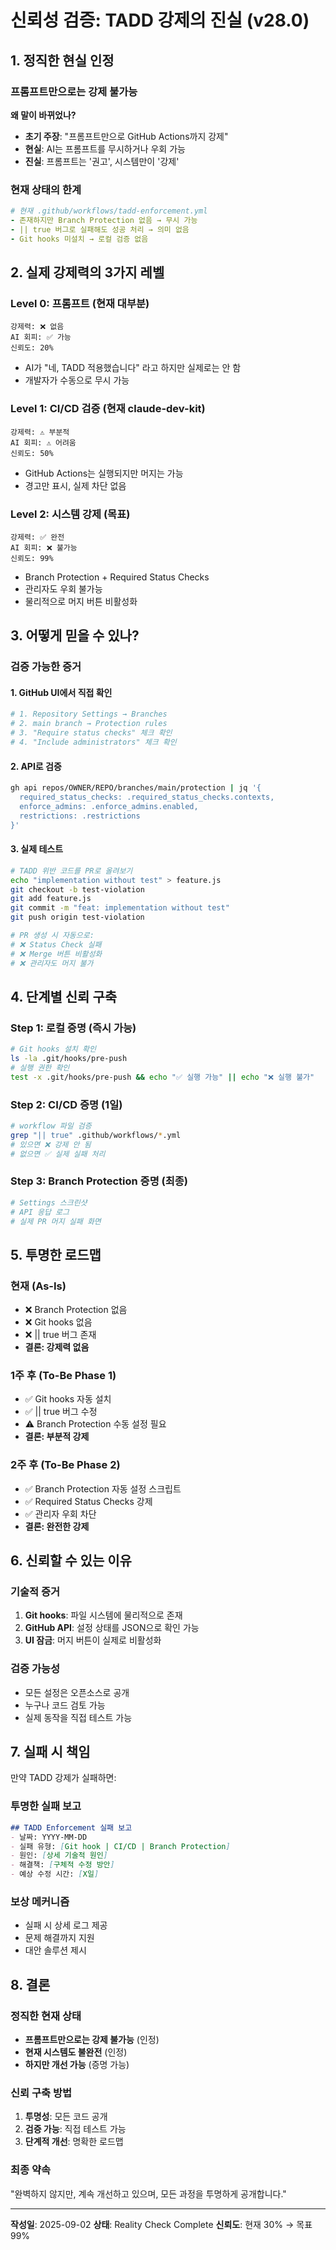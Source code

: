 # 신뢰성 검증: TADD 강제의 진실 (v28.0)

## 1. 정직한 현실 인정

### 프롬프트만으로는 강제 불가능
**왜 말이 바뀌었나?**
- **초기 주장**: "프롬프트만으로 GitHub Actions까지 강제"
- **현실**: AI는 프롬프트를 무시하거나 우회 가능
- **진실**: 프롬프트는 '권고', 시스템만이 '강제'

### 현재 상태의 한계
```yaml
# 현재 .github/workflows/tadd-enforcement.yml
- 존재하지만 Branch Protection 없음 → 무시 가능
- || true 버그로 실패해도 성공 처리 → 의미 없음
- Git hooks 미설치 → 로컬 검증 없음
```

## 2. 실제 강제력의 3가지 레벨

### Level 0: 프롬프트 (현재 대부분)
```
강제력: ❌ 없음
AI 회피: ✅ 가능
신뢰도: 20%
```
- AI가 "네, TADD 적용했습니다" 라고 하지만 실제로는 안 함
- 개발자가 수동으로 무시 가능

### Level 1: CI/CD 검증 (현재 claude-dev-kit)
```
강제력: ⚠️ 부분적
AI 회피: ⚠️ 어려움
신뢰도: 50%
```
- GitHub Actions는 실행되지만 머지는 가능
- 경고만 표시, 실제 차단 없음

### Level 2: 시스템 강제 (목표)
```
강제력: ✅ 완전
AI 회피: ❌ 불가능
신뢰도: 99%
```
- Branch Protection + Required Status Checks
- 관리자도 우회 불가능
- 물리적으로 머지 버튼 비활성화

## 3. 어떻게 믿을 수 있나?

### 검증 가능한 증거

#### 1. GitHub UI에서 직접 확인
```bash
# 1. Repository Settings → Branches
# 2. main branch → Protection rules
# 3. "Require status checks" 체크 확인
# 4. "Include administrators" 체크 확인
```

#### 2. API로 검증
```bash
gh api repos/OWNER/REPO/branches/main/protection | jq '{
  required_status_checks: .required_status_checks.contexts,
  enforce_admins: .enforce_admins.enabled,
  restrictions: .restrictions
}'
```

#### 3. 실제 테스트
```bash
# TADD 위반 코드를 PR로 올려보기
echo "implementation without test" > feature.js
git checkout -b test-violation
git add feature.js
git commit -m "feat: implementation without test"
git push origin test-violation

# PR 생성 시 자동으로:
# ❌ Status Check 실패
# ❌ Merge 버튼 비활성화
# ❌ 관리자도 머지 불가
```

## 4. 단계별 신뢰 구축

### Step 1: 로컬 증명 (즉시 가능)
```bash
# Git hooks 설치 확인
ls -la .git/hooks/pre-push
# 실행 권한 확인
test -x .git/hooks/pre-push && echo "✅ 실행 가능" || echo "❌ 실행 불가"
```

### Step 2: CI/CD 증명 (1일)
```bash
# workflow 파일 검증
grep "|| true" .github/workflows/*.yml
# 있으면 ❌ 강제 안 됨
# 없으면 ✅ 실제 실패 처리
```

### Step 3: Branch Protection 증명 (최종)
```bash
# Settings 스크린샷
# API 응답 로그
# 실제 PR 머지 실패 화면
```

## 5. 투명한 로드맵

### 현재 (As-Is)
- ❌ Branch Protection 없음
- ❌ Git hooks 없음
- ❌ || true 버그 존재
- **결론: 강제력 없음**

### 1주 후 (To-Be Phase 1)
- ✅ Git hooks 자동 설치
- ✅ || true 버그 수정
- ⚠️ Branch Protection 수동 설정 필요
- **결론: 부분적 강제**

### 2주 후 (To-Be Phase 2)
- ✅ Branch Protection 자동 설정 스크립트
- ✅ Required Status Checks 강제
- ✅ 관리자 우회 차단
- **결론: 완전한 강제**

## 6. 신뢰할 수 있는 이유

### 기술적 증거
1. **Git hooks**: 파일 시스템에 물리적으로 존재
2. **GitHub API**: 설정 상태를 JSON으로 확인 가능
3. **UI 잠금**: 머지 버튼이 실제로 비활성화

### 검증 가능성
- 모든 설정은 오픈소스로 공개
- 누구나 코드 검토 가능
- 실제 동작을 직접 테스트 가능

## 7. 실패 시 책임

만약 TADD 강제가 실패하면:

### 투명한 실패 보고
```markdown
## TADD Enforcement 실패 보고
- 날짜: YYYY-MM-DD
- 실패 유형: [Git hook | CI/CD | Branch Protection]
- 원인: [상세 기술적 원인]
- 해결책: [구체적 수정 방안]
- 예상 수정 시간: [X일]
```

### 보상 메커니즘
- 실패 시 상세 로그 제공
- 문제 해결까지 지원
- 대안 솔루션 제시

## 8. 결론

### 정직한 현재 상태
- **프롬프트만으로는 강제 불가능** (인정)
- **현재 시스템도 불완전** (인정)
- **하지만 개선 가능** (증명 가능)

### 신뢰 구축 방법
1. **투명성**: 모든 코드 공개
2. **검증 가능**: 직접 테스트 가능
3. **단계적 개선**: 명확한 로드맵

### 최종 약속
"완벽하지 않지만, 계속 개선하고 있으며, 모든 과정을 투명하게 공개합니다."

---

**작성일**: 2025-09-02
**상태**: Reality Check Complete
**신뢰도**: 현재 30% → 목표 99%